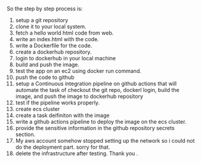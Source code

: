 So the step by step process is:
1. setup a git repository
2. clone it to your local system.
3. fetch a hello world html code from web. 
4. write an index.html with the code.
5. write a Dockerfile for the code.
6. create a dockerhub repository. 
7. login to dockerhub in your local machine
8. build and push the image.
9. test the app on an ec2 using docker run command.
10. push the code to github
11. setup a Continuous integration pipeline on github actions that will automate the task of checkout the git repo, dockerl login, build the image, and push the image to dockerhub repository
12. test if the pipeline works properly.
13. create ecs cluster
14. create a task deifiniton with the image
15. write a github actions pipeline to deploy the image on the ecs cluster.
16. provide the sensitive information in the github repository secrets section.
17. My aws account somehow stopped setting up the network so i could not do the deployment part. sorry for that.
18. delete the infrastructure after testing.
Thank you .

